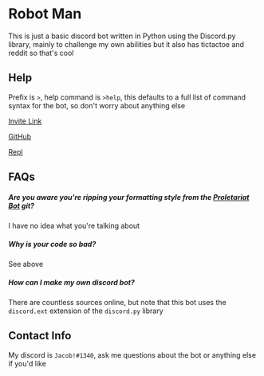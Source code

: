 # Robot Man

This is just a basic discord bot written in Python using the Discord.py library, mainly to challenge my own abilities but it also has tictactoe and reddit so that's cool 

## Help

Prefix is `>`, help command is `>help`, this defaults to a full list of command syntax for the bot, so don't worry about anything else

[Invite Link](https://discordapp.com/api/oauth2/authorize?client_id=639633583736094759&permissions=1345842241&scope=bot)

[GitHub](https://github.com/SaladTheGreat42/Robot-Man-v3)

[Repl](https://repl.it/@JacobJohnson7/Robot-Man-v3)

## FAQs

##### Are you aware you're ripping your formatting style from the [Proletariat Bot](https://repl.it/@RogerCronin1/Proletariat-Bot-3) git?

I have no idea what you're talking about

##### Why is your code so bad?

See above

##### How can I make my own discord bot?

There are countless sources online, but note that this bot uses the `discord.ext` extension of the `discord.py` library

## Contact Info

My discord is `Jacob!#1340`, ask me questions about the bot or anything else if you'd like
